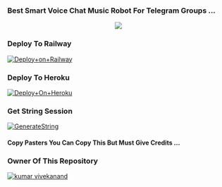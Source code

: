 ### Best Smart Voice Chat Music Robot For Telegram Groups ...


<p align="center"><a href="https://t.me/i_anonymouss"><img src="https://i.ytimg.com/vi/aP6_Q6lElJE/maxresdefault.jpg"></a></p>




### Deploy To Railway

[![Deploy+on+Railway](https://railway.app/button.svg)](https://railway.app/new/template?template=&envs=API_ID,API_HASH,BOT_TOKEN,STRING_SESSION)


### Deploy To Heroku

[![Deploy+On+Heroku](https://www.herokucdn.com/deploy/button.svg)](https://heroku.com/deploy?template=https://github.com/AdityaCheats/AdityaPlayer)



### Get String Session

[![GenerateString](https://img.shields.io/badge/repl.it-generateString-yellowgreen)](https://replit.com/@AdityaHalder/StringSession)



#### Copy Pasters You Can Copy This But Must Give Credits ...

### Owner Of This Repository
[![kumar vivekanand](https://i.ytimg.com/vi/aP6_Q6lElJE/maxresdefault.jpg)](https://t.me/i_anonymouss)
